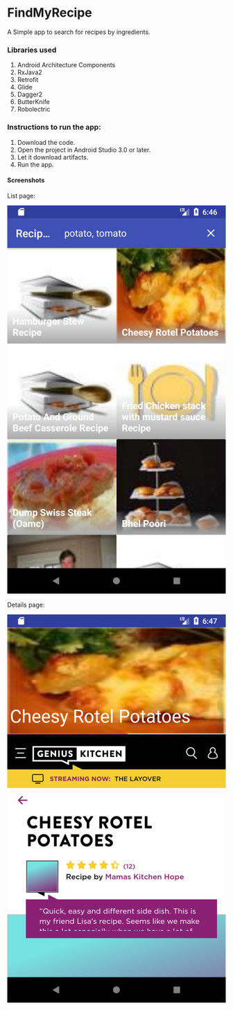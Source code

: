 # FindMyRecipe

A Simple app to search for recipes by ingredients.

### Libraries used
1. Android Architecture Components
2. RxJava2
3. Retrofit
4. Glide
5. Dagger2 
6. ButterKnife
7. Robolectric


### Instructions to run the app:
1. Download the code.
2. Open the project in Android Studio 3.0 or later.
3. Let it download artifacts.
4. Run the app.


#### Screenshots
List page:

![Image2](screenshots/Recipe_list.png)


Details page:

![Image2](screenshots/Recipe_details.png)
